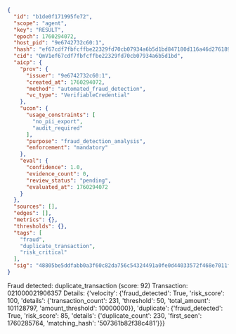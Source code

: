 ```json
{
  "id": "b1de0f171995fe72",
  "scope": "agent",
  "key": "RESULT",
  "epoch": 1760294072,
  "host_pid": "9e6742732c60:1",
  "hash": "ef67cdf7fbfcffbe22329fd70cb07934a6b5d1bd847180d116a46d276189b8d4",
  "cid": "QmV1ef67cdf7fbfcffbe22329fd70cb07934a6b5d1bd",
  "aicp": {
    "prov": {
      "issuer": "9e6742732c60:1",
      "created_at": 1760294072,
      "method": "automated_fraud_detection",
      "vc_type": "VerifiableCredential"
    },
    "ucon": {
      "usage_constraints": [
        "no_pii_export",
        "audit_required"
      ],
      "purpose": "fraud_detection_analysis",
      "enforcement": "mandatory"
    },
    "eval": {
      "confidence": 1.0,
      "evidence_count": 0,
      "review_status": "pending",
      "evaluated_at": 1760294072
    }
  },
  "sources": [],
  "edges": [],
  "metrics": {},
  "thresholds": {},
  "tags": [
    "fraud",
    "duplicate_transaction",
    "risk_critical"
  ],
  "sig": "48805be5ddfabb0a3f60c82da756c54324491a0fe0d44033572f468e7011fde0"
}
```

Fraud detected: duplicate_transaction (score: 92)
Transaction: 021000021906357
Details: {'velocity': {'fraud_detected': True, 'risk_score': 100, 'details': {'transaction_count': 231, 'threshold': 50, 'total_amount': 101128797, 'amount_threshold': 10000000}}, 'duplicate': {'fraud_detected': True, 'risk_score': 85, 'details': {'duplicate_count': 230, 'first_seen': 1760285764, 'matching_hash': '507361b82f38c481'}}}
